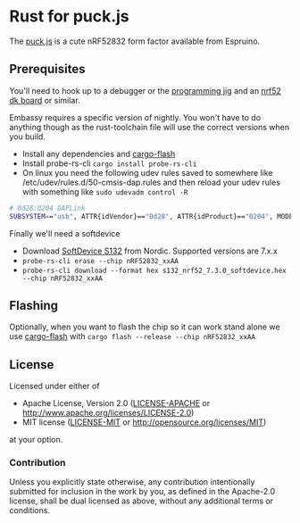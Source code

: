 # Rust for puck.js

The [puck.js](https://www.espruino.com/Puck.js) is a cute nRF52832 form factor available from Espruino.

## Prerequisites

You'll need to hook up to a debugger or the [programming jig](https://shop.espruino.com/puckjs-jig) and an [nrf52 dk board](https://www.nordicsemi.com/Products/Development-hardware/nRF52-DK#Downloads) or similar.

Embassy requires a specific version of nightly. You won't have to do anything though as the rust-toolchain file will use the correct versions when you build.

- Install any dependencies and [cargo-flash](https://github.com/probe-rs/cargo-flash#prerequisites)
- Install probe-rs-cli `cargo install probe-rs-cli`
- On linux you need the following udev rules saved to somewhere like /etc/udev/rules.d/50-cmsis-dap.rules and then reload your udev rules with something like `sudo udevadm control -R`

```bash
# 0d28:0204 DAPLink
SUBSYSTEM=="usb", ATTR{idVendor}=="0d28", ATTR{idProduct}=="0204", MODE:="666"
```

Finally we'll need a softdevice

- Download [SoftDevice S132](https://www.nordicsemi.com/Products/Development-software/S132/Download) from Nordic. Supported versions are 7.x.x
- `probe-rs-cli erase --chip nRF52832_xxAA`
- `probe-rs-cli download --format hex s132_nrf52_7.3.0_softdevice.hex --chip nRF52832_xxAA`

## Flashing

Optionally, when you want to flash the chip so it can work stand alone we use [cargo-flash](https://github.com/probe-rs/cargo-flash#prerequisites) with `cargo flash --release --chip nRF52832_xxAA`

## License

Licensed under either of

- Apache License, Version 2.0 ([LICENSE-APACHE](LICENSE-APACHE) or
  <http://www.apache.org/licenses/LICENSE-2.0>)
- MIT license ([LICENSE-MIT](LICENSE-MIT) or <http://opensource.org/licenses/MIT>)

at your option.

### Contribution

Unless you explicitly state otherwise, any contribution intentionally submitted
for inclusion in the work by you, as defined in the Apache-2.0 license, shall be
dual licensed as above, without any additional terms or conditions.
